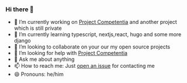 ### Hi there 👋

- 🔭 I’m currently working on [Project Competentia](https://github.com/jak2k/project-competentia) and another project which is still private
- 🌱 I’m currently learning typescript, nextjs,react, hugo and some more django
- 👯 I’m looking to collaborate on your our my open source projects
- 🤔 I’m looking for help with [Project Competentia](https://github.com/jak2k/project-competentia)
- 💬 Ask me about anything
- 📫 How to reach me: Just [open an issue](https://github.com/Jak2k/Jak2k/issues/new?assignees=&labels=contact&template=contact-me.md&title=Contact+Request) for contacting me
- 😄 Pronouns: he/him
